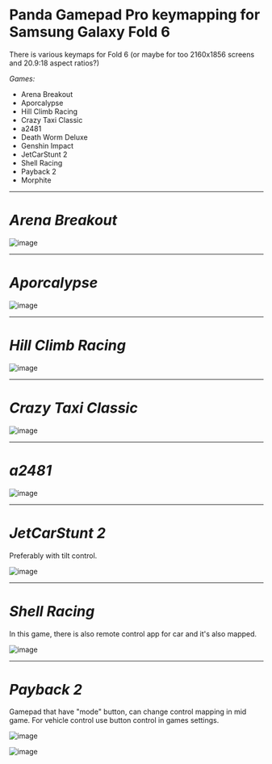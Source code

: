 # Panda Gamepad Pro keymapping for Samsung Galaxy Fold 6
There is various keymaps for Fold 6 (or maybe for too 2160x1856 screens and 20.9:18 aspect ratios?)

_Games:_

- Arena Breakout
- Aporcalypse
- Hill Climb Racing
- Crazy Taxi Classic
- a2481
- Death Worm Deluxe
- Genshin Impact
- JetCarStunt 2
- Shell Racing
- Payback 2
- Morphite


--------------------------

# _Arena Breakout_

![image](https://github.com/user-attachments/assets/d973e0b4-8284-4049-9ee7-04ffe4772788)


--------------------------

# _Aporcalypse_

![image](https://github.com/user-attachments/assets/40993c83-939e-42d1-9a52-c49e859302d6)


--------------------------

# _Hill Climb Racing_

![image](https://github.com/user-attachments/assets/aa8727a9-263e-4d16-9d3b-1659bf9694b9)


--------------------------

# _Crazy Taxi Classic_

![image](https://github.com/user-attachments/assets/d24ba3b6-906b-4bbd-a97e-48de4248b3ce)


--------------------------

# _a2481_

![image](https://github.com/user-attachments/assets/7331504d-eaeb-4042-b670-a1b5e6fa83d7)


--------------------------

# _JetCarStunt 2_

Preferably with tilt control.

![image](https://github.com/user-attachments/assets/f33f4f73-13fe-4009-b368-0c3abb59ba8c)


--------------------------

# _Shell Racing_

In this game, there is also remote control app for car and it's also mapped.

![image](https://github.com/user-attachments/assets/f7aeac89-10e9-4401-a825-e6e4322f8b98)


--------------------------

# _Payback 2_

Gamepad that have "mode" button, can change control mapping in mid game.
For vehicle control use button control in games settings.

![image](https://github.com/user-attachments/assets/263925bd-938c-4699-9f32-e0bba485414b)

![image](https://github.com/user-attachments/assets/e3310b83-67d3-497e-9a20-73429dd450d4)













